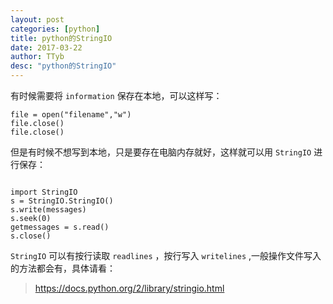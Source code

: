 ```yaml
---
layout: post
categories: [python]
title: python的StringIO
date: 2017-03-22
author: TTyb
desc: "python的StringIO"
---
```


有时候需要将 `information` 保存在本地，可以这样写：

```
file = open("filename","w")
file.close()
file.close()
```

但是有时候不想写到本地，只是要存在电脑内存就好，这样就可以用 `StringIO` 进行保存：

```

import StringIO
s = StringIO.StringIO()
s.write(messages)
s.seek(0)
getmessages = s.read()
s.close()
```

`StringIO` 可以有按行读取 `readlines` ，按行写入 `writelines` ,一般操作文件写入的方法都会有，具体请看：

>https://docs.python.org/2/library/stringio.html